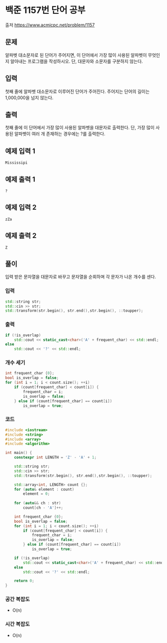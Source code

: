 # 백준 1157번 단어 공부
출저 <https://www.acmicpc.net/problem/1157>

## 문제
알파벳 대소문자로 된 단어가 주어지면, 이 단어에서 가장 많이 사용된 알파벳이 무엇인지 알아내는 프로그램을 작성하시오. 단, 대문자와 소문자를 구분하지 않는다.

## 입력
첫째 줄에 알파벳 대소문자로 이루어진 단어가 주어진다. 주어지는 단어의 길이는 1,000,000을 넘지 않는다.

## 출력
첫째 줄에 이 단어에서 가장 많이 사용된 알파벳을 대문자로 출력한다. 단, 가장 많이 사용된 알파벳이 여러 개 존재하는 경우에는 ?를 출력한다.

## 예제 입력 1 
```
Mississipi
```
## 예제 출력 1 
```
?
```

## 예제 입력 2 
```
zZa
```
## 예제 출력 2 
```
Z
```

## 풀이
입력 받은 문자열을 대문자로 바꾸고 문자열을 순회하며 각 문자가 나온 개수를 센다.

### 입력
``` C++
std::string str;
std::cin >> str;
std::transform(str.begin(), str.end(),str.begin(), ::toupper);
```

### 출력
``` C++
if (!is_overlap)
    std::cout << static_cast<char>('A' + frequent_char) << std::endl;
else
    std::cout << '?' << std::endl;
```

### 개수 세기
``` C++
int frequent_char {0};
bool is_overlap = false;
for (int i = 1; i < count.size(); ++i)
    if (count[frequent_char] < count[i]) {
        frequent_char = i;
        is_overlap = false;
    } else if (count[frequent_char] == count[i])
        is_overlap = true;
```

### 코드
``` C++
#include <iostream>
#include <string>
#include <array>
#include <algorithm>

int main() {
    constexpr int LENGTH = 'Z' - 'A' + 1;

    std::string str;
    std::cin >> str;
    std::transform(str.begin(), str.end(),str.begin(), ::toupper);

    std::array<int, LENGTH> count {};
    for (auto& element : count)
        element = 0;
    
    for (auto&& ch : str)
        count[ch - 'A']++;

    int frequent_char {0};
    bool is_overlap = false;
    for (int i = 1; i < count.size(); ++i)
        if (count[frequent_char] < count[i]) {
            frequent_char = i;
            is_overlap = false;
        } else if (count[frequent_char] == count[i])
            is_overlap = true;

    if (!is_overlap)
        std::cout << static_cast<char>('A' + frequent_char) << std::endl;
    else
        std::cout << '?' << std::endl;

    return 0;
}

```

### 공간 복잡도
- O(n)

### 시간 복잡도
- O(n)